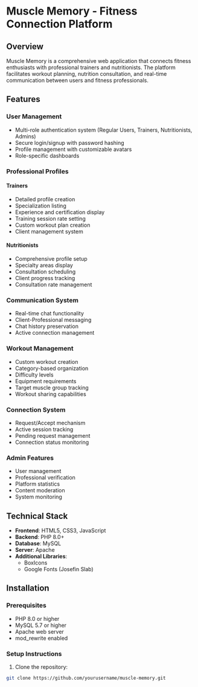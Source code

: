 # Muscle Memory - Fitness Connection Platform

## Overview
Muscle Memory is a comprehensive web application that connects fitness enthusiasts with professional trainers and nutritionists. The platform facilitates workout planning, nutrition consultation, and real-time communication between users and fitness professionals.

## Features

### User Management
- Multi-role authentication system (Regular Users, Trainers, Nutritionists, Admins)
- Secure login/signup with password hashing
- Profile management with customizable avatars
- Role-specific dashboards

### Professional Profiles
#### Trainers
- Detailed profile creation
- Specialization listing
- Experience and certification display
- Training session rate setting
- Custom workout plan creation
- Client management system

#### Nutritionists
- Comprehensive profile setup
- Specialty areas display
- Consultation scheduling
- Client progress tracking
- Consultation rate management

### Communication System
- Real-time chat functionality
- Client-Professional messaging
- Chat history preservation
- Active connection management

### Workout Management
- Custom workout creation
- Category-based organization
- Difficulty levels
- Equipment requirements
- Target muscle group tracking
- Workout sharing capabilities

### Connection System
- Request/Accept mechanism
- Active session tracking
- Pending request management
- Connection status monitoring

### Admin Features
- User management
- Professional verification
- Platform statistics
- Content moderation
- System monitoring

## Technical Stack
- **Frontend**: HTML5, CSS3, JavaScript
- **Backend**: PHP 8.0+
- **Database**: MySQL
- **Server**: Apache
- **Additional Libraries**: 
  - BoxIcons
  - Google Fonts (Josefin Slab)

## Installation

### Prerequisites
- PHP 8.0 or higher
- MySQL 5.7 or higher
- Apache web server
- mod_rewrite enabled

### Setup Instructions
1. Clone the repository:
```bash
git clone https://github.com/yourusername/muscle-memory.git
